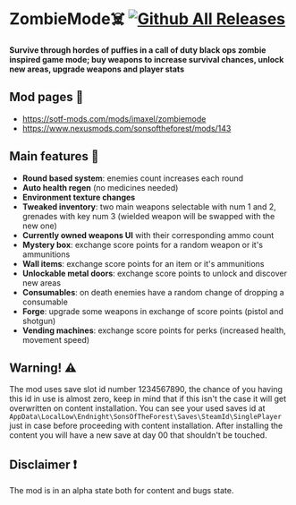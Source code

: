 # ZombieMode☠️ [![Github All Releases](https://img.shields.io/github/downloads/ImAxel0/ZombieMode_SOTF/total.svg?&color=31CB15&style=for-the-badge)]()

**Survive through hordes of puffies in a call of duty black ops zombie inspired game mode; buy weapons to increase survival chances, unlock new areas, upgrade weapons and player stats**

## Mod pages 📖
- https://sotf-mods.com/mods/imaxel/zombiemode
- https://www.nexusmods.com/sonsoftheforest/mods/143

## Main features 🌟
- **Round based system**: enemies count increases each round
- **Auto health regen** (no medicines needed)
- **Environment texture changes**
- **Tweaked inventory**: two main weapons selectable with num 1 and 2, grenades with key num 3 (wielded weapon will be swapped with the new one)
- **Currently owned weapons UI** with their corresponding ammo count
- **Mystery box**: exchange score points for a random weapon or it's ammunitions
- **Wall items**: exchange score points for an item or it's ammunitions
- **Unlockable metal doors**: exchange score points to unlock and discover new areas
- **Consumables**: on death enemies have a random change of dropping a consumable
- **Forge**: upgrade some weapons in exchange of score points (pistol and shotgun)
- **Vending machines**: exchange score points for perks (increased health, movement speed)

## Warning! ⚠️
The mod uses save slot id number 1234567890, the chance of you having this id in use is almost zero, keep in mind that if this isn't the case it will get overwritten on content installation. You can see your used saves id at `AppData\LocalLow\Endnight\SonsOfTheForest\Saves\SteamId\SinglePlayer` just in case before proceeding with content installation. After installing the content you will have a new save at day 00 that shouldn't be touched.

## Disclaimer ❗
The mod is in an alpha state both for content and bugs state.
